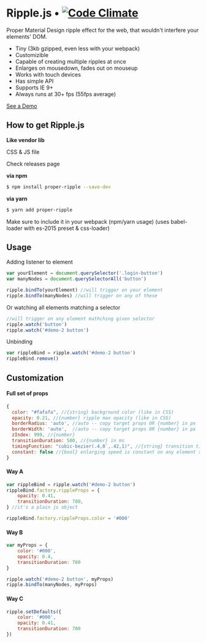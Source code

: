 # Ripple.js • [![Code Climate](https://codeclimate.com/github/VsevolodTrofimov/Ripple.js/badges/gpa.svg)](https://codeclimate.com/github/VsevolodTrofimov/Ripple.js)

Proper Material Design ripple effect for the web, that wouldn't interfere your elements' DOM.
 - Tiny (3kb gzipped, even less with your webpack)
 - Customizible
 - Capable of creating multiple ripples at once
 - Enlarges on mousedown, fades out on mouseup
 - Works with touch devices
 - Has simple API
 - Supports IE 9+
 - Always runs at 30+ fps (55fps average)

[See a Demo](https://vsevolodtrofimov.github.io/Ripple.js/)

## How to get Ripple.js

**Like vendor lib**

CSS & JS file

Check releases page

**via npm**
```bash
$ npm install proper-ripple --save-dev
```

**via yarn**
```bash
$ yarn add proper-ripple
```

Make sure to include it in your webpack (npm/yarn usage) (uses babel-loader with es-2015 preset & css-loader)

## Usage

Adding listener to element
```javascript
var yourElement = document.querySelector('.login-button')
var manyNodes = document.querySelectorAll('button')

ripple.bindTo(yourElement) //will trigger on your element
ripple.bindTo(manyNodes) //will trigger on any of these
```

Or watching all elements matching a selector
```javascript
//will trigger on any element mathching given selector
ripple.watch('button')
ripple.watch('#demo-2 button')
```

Unbinding
```javascript
var rippleBind = ripple.watch('#demo-2 button')
rippleBind.remove()
```

## Customization
#### Full set of props
```javascript
{
  color: "#fafafa", //{string} background color (like in CSS)
  opacity: 0.21, //{number} ripple max opacity (like in CSS)
  borderRadius: 'auto', //auto -- copy target props OR {number} in px
  borderWidth: 'auto',  //auto -- copy target props OR {number} in px
  zIndex: 999, //{number}
  transitionDuration: 500, //{number} in ms
  timingFunction: "cubic-bezier(.4,0`,.42,1)", //{string} transition timing function
  constant: false //{bool} enlarging speed is constant on any element size
}
```
#### Way A
```javascript
var rippleBind = ripple.watch('#demo-2 button')
rippleBind.factory.rippleProps = {
	opacity: 0.41,
	transitionDuration: 700,
} //it's a plain js object

rippleBind.factory.rippleProps.color = '#000'
```

#### Way B
```javascript
var myProps = {
	color: '#000',
	opacity: 0.4,
	transitionDuration: 700
}

ripple.watch('#demo-2 button', myProps)
ripple.bindTo(manyNodes, myProps)
```

#### Way C
```javascript
ripple.setDefaults({
	color: '#000',
	opacity: 0.41,
	transitionDuration: 700
})
```
